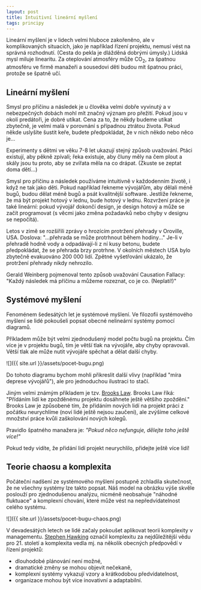 ```yaml
---
layout: post
title: Intuitivní lineární myšlení
tags: principy
---
```


Lineární myšlení je v lidech velmi hluboce zakořeněno, ale v komplikovaných situacích,
jako je například řízení projektu, nemusí vést na správná rozhodnutí.
(Cesta do pekla je dlážděná dobrými úmysly.)
Lidská mysl miluje linearitu. Za oteplování atmosféry může CO<sub>2</sub>, za špatnou
atmosféru ve firmě manažeři a sousedovi děti budou mít špatnou práci, protože se špatně učí.

## Lineární myšlení

Smysl pro příčinu a následek je u člověka velmi dobře vyvinutý a v nebezpečných dobách mohl
mít značný význam pro přežití. Pokud jsou v okolí predátoři, je dobré utíkat. Cena za to, že někdy
budeme utíkat zbytečně, je velmi malá v porovnání s případnou ztrátou života.
Pokud někde uslyšíte šustit keře, budete předpokládat, že v nich někdo nebo něco je...

Experimenty s dětmi ve věku 7-8 let ukazují stejný způsob uvažování. Ptáci existují, aby pěkně zpívali;
řeka existuje, aby čluny měly na čem plout a skály jsou tu proto, aby se zvířata měla na co drápat.
(Zkuste se zeptat doma dětí...)

Smysl pro příčinu a následek používáme intuitivně v každodenním životě, i když ne tak jako děti.
Pokud například řekneme vývojářům, aby dělali méně bugů, budou dělat méně bugů
a psát kvalitnější software. Jestliže řekneme, že má být projekt hotový v lednu, bude hotový v lednu.
Rozvržení práce je také lineární: pokud vývojář dokončí design, je design hotový a může se začít programovat
(s věcmi jako změna požadavků nebo chyby v designu se nepočítá).

Letos v zimě se rozšířili zprávy o hrozícím protržení přehrady v Oroville, USA.
Doslova: "...přehrada se může protrhnout během hodiny..." Je-li v přehradě hodně vody
a odpadávají-li z ní kusy betonu, budete předpokládat, že se přehrada brzy protrhne.
V okolních městech USA bylo zbytečně evakuováno 200 000 lidí. Zpětné vyšetřování ukázalo,
že protržení přehrady nikdy nehrozilo.

Gerald Weinberg pojmenoval tento způsob uvažování Causation Fallacy:
"Každý následek má příčinu a můžeme rozeznat, co je co. (Neplatí!)"

## Systémové myšlení

Fenoménem šedesátých let je systémové myšlení. Ve filozofii systémového myšlení
se lidé pokoušeli popsat obecné nelineární systémy pomocí diagramů.

Příkladem může být velmi zjednodušený model počtu bugů na projektu.
Čím více je v projektu bugů, tím je větší tlak na vývojáře, aby chyby opravovali.
Větší tlak ale může nutit vývojáře spěchat a dělat další chyby.

![]({{ site.url }}/assets/pocet-bugu.png)

Do tohoto diagramu bychom mohli přikreslit další vlivy (například "míra deprese vývojářů"),
ale pro jednoduchou ilustraci to stačí.

Jiným velmi známým příkladem je tzv. [Brooks Law](https://en.wikipedia.org/wiki/Brooks%27s_law).
Brooks Law říká: "Přídáním lidí ke zpožděnému projektu dosáhnete ještě většího zpoždění."
Brooks Law je způsobené tím, že přidáním nových lidí na projekt práci z počátku neurychlíme
(noví lidé ještě nejsou zaučeni), ale zvýšíme celkové množství práce kvůli zaškolování nových
kolegů.

Pravidlo špatného manažera je: *"Pokud něco nefunguje, dělejte toho ještě více!"*

Pokud tedy vidíte, že přidání lidí projekt neurychlilo, přidejte ještě více lidí!

## Teorie chaosu a komplexita

Počáteční nadšení ze systémového myšlení postupně zchladila skutečnost,
že ne všechny systémy lze takto popsat. Náš model na obrázku výše
skvěle poslouží pro zjednodušenou analýzu, nicméně neobsahuje
"náhodné fluktuace" a komplexní chování, které může vést na nepředvídatelnost
celého systému.

![]({{ site.url }}/assets/pocet-bugu-chaos.png)

V devadesátých letech se lidé začaly pokoušet aplikovat teorii komplexity v managementu.
[Stephen Hawking](https://cs.wikipedia.org/wiki/Stephen_Hawking) označil komplexitu za nejdůležitější vědu pro 21. století
a komplexita vedla mj. na několik obecných předpovědí v řízení projektů:

- dlouhodobé plánování není možné,
- dramatické změny se mohou objevit nečekaně,
- komplexní systémy vykazují vzory a krátkodobou předvídatelnost,
- organizace mohou být více inovativní a adaptabilní.


